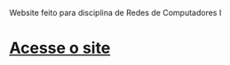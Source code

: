 Website feito para disciplina de Redes de Computadores I
# [Acesse o site](https://murilobauerc.github.io/redes/)
